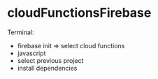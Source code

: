 # cloudFunctionsFirebase
Terminal:
* firebase init => select cloud functions
* javascript
* select previous project
* install dependencies 
